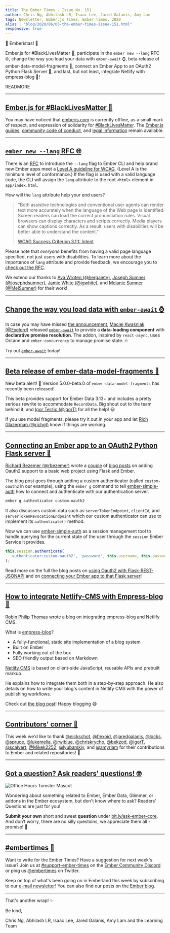 ```yaml
---
title: The Ember Times - Issue No. 151
author: Chris Ng, Abhilash LR, Isaac Lee, Jared Galanis, Amy Lam
tags: Newsletter, Ember.js Times, Ember Times, 2020
alias : "blog/2020/06/05-the-ember-times-issue-151.html"
responsive: true
---
```


👋 Emberistas! 🐹

Ember.js for #BlackLivesMatter 🤝,
participate in the `ember new --lang` RFC 🌐,
change the way you load your data with `ember-await` ⌚,
beta release of ember-data-model-fragments 🚢,
connect an Ember App to an OAuth2 Python Flask Server 🔐,
and last, but not least, integrate Netlify with empress-blog 🚀!
 
READMORE

---

## [Ember.js for #BlackLivesMatter 🤝](https://twitter.com/emberjs/status/1267574075674812416)

You may have noticed that [emberjs.com](https://emberjs.com/) is currently offline, as a small mark of respect, and expression of solidarity for [#BlackLivesMatter](https://blacklivesmatter.com/). The [Ember.js guides](https://guides.emberjs.com/), [community code of conduct](https://emberjs.com/guidelines), and [legal information](https://emberjs.com/about/legal) remain available.

---

## [`ember new --lang` RFC 🌐](https://github.com/emberjs/rfcs/pull/635)

There is an [RFC](https://github.com/emberjs/rfcs/pull/635) to introduce the `--lang` flag to Ember CLI and help brand new Ember apps meet a [Level A guideline for WCAG](https://www.w3.org/WAI/WCAG21/Understanding/language-of-page.html). (Level A is the minimum level of conformance.) If the flag is used with a valid language code, the CLI will assign the `lang` attribute to the root `<html>` element in `app/index.html`.

How will the `lang` attribute help your end users?

> "Both assistive technologies and conventional user agents can render text more accurately when the language of the Web page is identified. Screen readers can load the correct pronunciation rules. Visual browsers can display characters and scripts correctly. Media players can show captions correctly. As a result, users with disabilities will be better able to understand the content."
>
> [WCAG Success Criterion 3.1.1: Intent](https://www.w3.org/WAI/WCAG21/Understanding/language-of-page.html#intent)

<!-- alex ignore just -->
Please note that <span style="font-style: italic;">everyone</span> benefits from having a valid page language specified, not just users with disabilities. To learn more about the importance of `lang` attribute and provide feedback, we encourage you to [check out the RFC](https://github.com/emberjs/rfcs/pull/635).

<!-- alex ignore White -->
We extend our thanks to [Ava Wroten (@hergaiety)](https://github.com/hergaiety), [Joseph Sumner (@josephdsumner)](https://github.com/josephdsumner), [Jamie White (@jgwhite)](http://github.com/jgwhite), and [Melanie Sumner (@MelSumner)](https://github.com/MelSumner) for their work!

---

## [Change the way you load data with `ember-await` ⌚](https://exelord.gitbook.io/ember-await/)

In case you may have missed [the announcement](https://twitter.com/TheExelord/status/1257674588256903177), [Maciej Kwaśniak (@Exelord)](https://github.com/Exelord) released [`ember-await`](https://exelord.gitbook.io/ember-await/) to provide a **data-loading component** with **declarative promise resolution**. The addon, inspired by `react-async`, uses Octane and `ember-concurrency` to manage promise state. 🔥

Try out [`ember-await`](https://exelord.gitbook.io/ember-await/) today!

---

## [Beta release of ember-data-model-fragments 🚢](https://github.com/lytics/ember-data-model-fragments/releases/tag/5.0.0-beta.0)

New beta alert! 🚨 Version 5.0.0-beta.0 of `ember-data-model-fragments` has recently been released!  
 
This beta provides support for Ember Data 3.13+ and includes a pretty serious rewrite to accommodate `RecordData`. Big shout out to the team behind it, and [Igor Terzic
(@igorT)](https://github.com/igorT) for all the help! 😃

If you use model fragments, please try it out in your app and let [Rich Glazerman (@richgt)](https://github.com/richgt) know if things are working. 

---

## [Connecting an Ember app to an OAuth2 Python Flask server 🔐](https://blog.softwarebyrichard.com/2020/05/26/connecting-an-ember-app-to-oauth2-python-flask-server/)

[Richard Bezemer (@rbezemer)](https://github.com/rbezemer) wrote a [couple](https://blog.softwarebyrichard.com/2020/05/19/using-oauth2-with-flask-rest-jsonapi/) of [blog posts](https://blog.softwarebyrichard.com/2020/05/26/connecting-an-ember-app-to-oauth2-python-flask-server/) on adding Oauth2 support to a basic web project using Flask and Ember.

The blog post goes through adding a custom authenticator (called `custom-oauth2` in our example), using the `ember g` command to tell [ember-simple-auth](https://ember-simple-auth.com/) how to connect and authenticate with our authentication server.

```sh
ember g authenticator custom-oauth2
```

It also discusses custom data such as `serverTokenEndpoint`, `clientId`, and `serverTokenRevocationEndpoint` which our custom authenticator can use to implement its `authenticate()` method.

Now we can use [ember-simple-auth](https://ember-simple-auth.com/) as a session management tool to handle querying for the current state of the user through the `session` Ember Service it provides.

```js
this.session.authenticate(
  'authenticator:custom-oauth2', 'password', this.username, this.password
);
```

Read more on the full the blog posts on [using Oauth2 with Flask-REST-JSONAPI](https://blog.softwarebyrichard.com/2020/05/19/using-oauth2-with-flask-rest-jsonapi/) and on [connecting your Ember app to that Flask server](https://blog.softwarebyrichard.com/2020/05/26/connecting-an-ember-app-to-oauth2-python-flask-server/)!

---

## [How to integrate Netlify-CMS with Empress-blog 🚀](https://www.mylittletechlife.com/integrate-netlify-cms-with-empress-blog)

[Robin Philip Thomas](https://github.com/MalayaliRobz) wrote a blog on integrating empress-blog and Netlify CMS.

What is [empress-blog](https://github.com/empress/empress-blog)?

- A fully-functional, static site implementation of a blog system
- Built on Ember
- Fully working out of the box
- SEO friendly output based on Markdown

[Netlify CMS](https://www.netlifycms.org/) is based on client-side JavaScript, reusable APIs and prebuilt markup.

He explains how to integrate them both in a step-by-step approach. He also details on how to write your blog's content in Netlify CMS with the power of publishing workflows.

Check out [the blog post](https://www.mylittletechlife.com/integrate-netlify-cms-with-empress-blog)! Happy blogging 😄

---

## [Contributors' corner 👏](https://guides.emberjs.com/release/contributing/repositories/)

<p>This week we'd like to thank <a href="https://github.com/nickschot" target="gh-user">@nickschot</a>, <a href="https://github.com/flexoid" target="gh-user">@flexoid</a>, <a href="https://github.com/jaredgalanis" target="gh-user">@jaredgalanis</a>, <a href="https://github.com/locks" target="gh-user">@locks</a>, <a href="https://github.com/spruce" target="gh-user">@spruce</a>, <a href="https://github.com/lukemelia" target="gh-user">@lukemelia</a>, <a href="https://github.com/rwjblue" target="gh-user">@rwjblue</a>, <a href="https://github.com/chriskrycho" target="gh-user">@chriskrycho</a>, <a href="https://github.com/bekzod" target="gh-user">@bekzod</a>, <a href="https://github.com/igorT" target="gh-user">@igorT</a>, <a href="https://github.com/scalvert" target="gh-user">@scalvert</a>, <a href="https://github.com/Mikek2252" target="gh-user">@Mikek2252</a>, <a href="https://github.com/lyubarskiy" target="gh-user">@lyubarskiy</a>, and <a href="https://github.com/amyrlam" target="gh-user">@amyrlam</a> for their contributions to Ember and related repositories! 💖</p>

---

## [Got a question? Ask readers' questions! 🤓](https://docs.google.com/forms/d/e/1FAIpQLScqu7Lw_9cIkRtAiXKitgkAo4xX_pV1pdCfMJgIr6Py1V-9Og/viewform)

<div class="blog-row">
  <img class="float-right small transparent padded" alt="Office Hours Tomster Mascot" title="Readers' Questions" src="/images/tomsters/officehours.png" />

  <p>Wondering about something related to Ember, Ember Data, Glimmer, or addons in the Ember ecosystem, but don't know where to ask? Readers’ Questions are just for you!</p>

  <p><strong>Submit your own</strong> short and sweet <strong>question</strong> under <a href="https://bit.ly/ask-ember-core" target="rq">bit.ly/ask-ember-core</a>. And don’t worry, there are no silly questions, we appreciate them all - promise! 🤞</p>
</div>

---

## [#embertimes 📰](https://blog.emberjs.com/tags/newsletter.html)

Want to write for the Ember Times? Have a suggestion for next week's issue? Join us at [#support-ember-times](https://discordapp.com/channels/480462759797063690/485450546887786506) on the [Ember Community Discord](https://discordapp.com/invite/zT3asNS) or ping us [@embertimes](https://twitter.com/embertimes) on Twitter.

Keep on top of what's been going on in Emberland this week by subscribing to our [e-mail newsletter](https://the-emberjs-times.ongoodbits.com/)! You can also find our posts on the [Ember blog](https://emberjs.com/blog/tags/newsletter.html).

---

That's another wrap! ✨

Be kind,

Chris Ng, Abhilash LR, Isaac Lee, Jared Galanis, Amy Lam and the Learning Team
